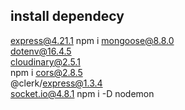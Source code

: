 


## install dependecy

express@4.21.1
npm i mongoose@8.8.0 \
dotenv@16.4.5 \
cloudinary@2.5.1 \
npm i cors@2.8.5 \
@clerk/express@1.3.4 \
socket.io@4.8.1
npm i -D nodemon
	